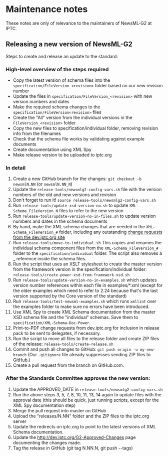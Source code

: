# Maintenance notes

These notes are only of relevance to the maintainers of NewsML-G2 at IPTC.

## Releasing a new version of NewsML-G2

Steps to create and release an update to the standard:

### High-level overview of the steps required
- Copy the latest version of schema files into the
  `specification/FileVersion_<revision>` folder based on our new revision number
- Update the files in `specification/FileVersion_<revision>` with new version
  numbers and dates
- Make the required schema changes to the `specification/FileVersion<revision>`
  files
- Create the "All" version from the individual versions in the
  `FileVersion_<revision>` folder
- Copy the new files to specification/individual folder, removing revision info
  from the filenames
- Check that the schema file works by validating against example documents
- Create documentation using XML Spy
- Make release version to be uploaded to iptc.org

### In detail
1.  Create a new GitHub branch for the changes: `git checkout -b newsmlN.NN`
    (or `newsmlN.NN_N`)
2.  Update the `release-tools/newsmlg2-config-vars.sh` file with the version
    numbers of the old and new versions and revision
3.  Don't forget to run it! `source release-tools/newsmlg2-config-vars.sh`
4.  Run `release-tools/update-xsd-version-no.sh` to update
    `XML-Schema_FileVersion_N` files to refer to the new version
5.  Run `release-tools/update-version-no-in-files.sh` to update version
    numbers and dates in the schema documents
6.  By hand, make the XML schema changes that are needed in the
    `XML-Schema_FileVersion_#` folder, including any outstanding [change
    requests from the dev.iptc.org
    site](http://dev.iptc.org/G2-Change-Requests-HP)
7.  Run `release-tools/move-to-individual.sh`
    This copies and renames the individual schema component files from the
    `XML-Schema_FileVersion_#` folder to the `specification/individual` folder.
    The script also removes a _<revision> reference inside the schema files.
8.  Run the script that uses an XSLT stylesheet to create the master version
    from the framework version in the specification/individual folder:
    `release-tools/create-power-xsd-from-framework-xsd.sh`
9.  Run `release-tools/update-version-no-in-examples.sh` which updates version
    number references within each file in examples/*.xml (except for the older
    examples which need to refer to 2.24 because that's the last version
    supported by the Core version of the standard)
10. Run `release-tools/test-newsml-examples.sh` which runs `xmllint` over the
    examples folder to make sure no errors have been introduced.
11. Use XML Spy to create XML Schema documentation from the master XSD schema
    file and the "individual" schemas. Save them to
    `specification/XML-Schema-Doc-Power`.
12. Print-to-PDF change requests from dev.iptc.org for inclusion in release pack
    to be sent to delegates, if necessary.
13. Run the script to move all files to the release folder and create ZIP files
    of the release: `release-tools/create-release.sh`
14. Commit and push all changes to GitHub: `git push origin -u my-new-branch`
    (Our `.gitignore` file already suppresses sending ZIP files to GitHub.)
15. Create a pull request from the branch on GitHub.com.

### After the Standards Committee approves the new version:

1.  Update the APPROVED_DATE in `release-tools/newsmlg2-config-vars.sh`
2.  Run the above steps 3, 5, 7, 8, 10, 11, 13, 14 again to update files with
    the approval date (this should be quick, just running scripts, except for
    the XML Spy documentation step)
3.  Merge the pull request into master on GitHub
4.  Upload the "releases/N.NN" folder and the ZIP files to the iptc.org server
5.  Update the redirects on iptc.org to point to the latest versions of XML
    Schema documentation.
6.  Update the http://dev.iptc.org/G2-Approved-Changes page documenting the
    changes made.
7.  Tag the release in GitHub (git tag N.NN.N, git push --tags)

